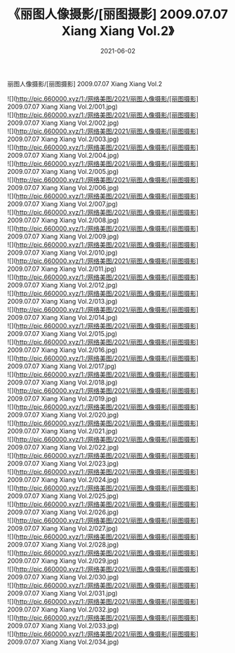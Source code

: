 ﻿---
layout: post
title:  《丽图人像摄影/[丽图摄影] 2009.07.07 Xiang Xiang Vol.2》
date:   2021-06-02
img: http://pic.660000.xyz/1:/网络美图/2021/丽图人像摄影/[丽图摄影] 2009.07.07 Xiang Xiang Vol.2/000.jpg
categories: [美女, 清纯, 唯美]
---

丽图人像摄影/[丽图摄影] 2009.07.07 Xiang Xiang Vol.2

 ![](http://pic.660000.xyz/1:/网络美图/2021/丽图人像摄影/[丽图摄影] 2009.07.07 Xiang Xiang Vol.2/001.jpg) <br>![](http://pic.660000.xyz/1:/网络美图/2021/丽图人像摄影/[丽图摄影] 2009.07.07 Xiang Xiang Vol.2/002.jpg) <br>![](http://pic.660000.xyz/1:/网络美图/2021/丽图人像摄影/[丽图摄影] 2009.07.07 Xiang Xiang Vol.2/003.jpg) <br>![](http://pic.660000.xyz/1:/网络美图/2021/丽图人像摄影/[丽图摄影] 2009.07.07 Xiang Xiang Vol.2/004.jpg) <br>![](http://pic.660000.xyz/1:/网络美图/2021/丽图人像摄影/[丽图摄影] 2009.07.07 Xiang Xiang Vol.2/005.jpg) <br>![](http://pic.660000.xyz/1:/网络美图/2021/丽图人像摄影/[丽图摄影] 2009.07.07 Xiang Xiang Vol.2/006.jpg) <br>![](http://pic.660000.xyz/1:/网络美图/2021/丽图人像摄影/[丽图摄影] 2009.07.07 Xiang Xiang Vol.2/007.jpg) <br>![](http://pic.660000.xyz/1:/网络美图/2021/丽图人像摄影/[丽图摄影] 2009.07.07 Xiang Xiang Vol.2/008.jpg) <br>![](http://pic.660000.xyz/1:/网络美图/2021/丽图人像摄影/[丽图摄影] 2009.07.07 Xiang Xiang Vol.2/009.jpg) <br>![](http://pic.660000.xyz/1:/网络美图/2021/丽图人像摄影/[丽图摄影] 2009.07.07 Xiang Xiang Vol.2/010.jpg) <br>![](http://pic.660000.xyz/1:/网络美图/2021/丽图人像摄影/[丽图摄影] 2009.07.07 Xiang Xiang Vol.2/011.jpg) <br>![](http://pic.660000.xyz/1:/网络美图/2021/丽图人像摄影/[丽图摄影] 2009.07.07 Xiang Xiang Vol.2/012.jpg) <br>![](http://pic.660000.xyz/1:/网络美图/2021/丽图人像摄影/[丽图摄影] 2009.07.07 Xiang Xiang Vol.2/013.jpg) <br>![](http://pic.660000.xyz/1:/网络美图/2021/丽图人像摄影/[丽图摄影] 2009.07.07 Xiang Xiang Vol.2/014.jpg) <br>![](http://pic.660000.xyz/1:/网络美图/2021/丽图人像摄影/[丽图摄影] 2009.07.07 Xiang Xiang Vol.2/015.jpg) <br>![](http://pic.660000.xyz/1:/网络美图/2021/丽图人像摄影/[丽图摄影] 2009.07.07 Xiang Xiang Vol.2/016.jpg) <br>![](http://pic.660000.xyz/1:/网络美图/2021/丽图人像摄影/[丽图摄影] 2009.07.07 Xiang Xiang Vol.2/017.jpg) <br>![](http://pic.660000.xyz/1:/网络美图/2021/丽图人像摄影/[丽图摄影] 2009.07.07 Xiang Xiang Vol.2/018.jpg) <br>![](http://pic.660000.xyz/1:/网络美图/2021/丽图人像摄影/[丽图摄影] 2009.07.07 Xiang Xiang Vol.2/019.jpg) <br>![](http://pic.660000.xyz/1:/网络美图/2021/丽图人像摄影/[丽图摄影] 2009.07.07 Xiang Xiang Vol.2/020.jpg) <br>![](http://pic.660000.xyz/1:/网络美图/2021/丽图人像摄影/[丽图摄影] 2009.07.07 Xiang Xiang Vol.2/021.jpg) <br>![](http://pic.660000.xyz/1:/网络美图/2021/丽图人像摄影/[丽图摄影] 2009.07.07 Xiang Xiang Vol.2/022.jpg) <br>![](http://pic.660000.xyz/1:/网络美图/2021/丽图人像摄影/[丽图摄影] 2009.07.07 Xiang Xiang Vol.2/023.jpg) <br>![](http://pic.660000.xyz/1:/网络美图/2021/丽图人像摄影/[丽图摄影] 2009.07.07 Xiang Xiang Vol.2/024.jpg) <br>![](http://pic.660000.xyz/1:/网络美图/2021/丽图人像摄影/[丽图摄影] 2009.07.07 Xiang Xiang Vol.2/025.jpg) <br>![](http://pic.660000.xyz/1:/网络美图/2021/丽图人像摄影/[丽图摄影] 2009.07.07 Xiang Xiang Vol.2/026.jpg) <br>![](http://pic.660000.xyz/1:/网络美图/2021/丽图人像摄影/[丽图摄影] 2009.07.07 Xiang Xiang Vol.2/027.jpg) <br>![](http://pic.660000.xyz/1:/网络美图/2021/丽图人像摄影/[丽图摄影] 2009.07.07 Xiang Xiang Vol.2/028.jpg) <br>![](http://pic.660000.xyz/1:/网络美图/2021/丽图人像摄影/[丽图摄影] 2009.07.07 Xiang Xiang Vol.2/029.jpg) <br>![](http://pic.660000.xyz/1:/网络美图/2021/丽图人像摄影/[丽图摄影] 2009.07.07 Xiang Xiang Vol.2/030.jpg) <br>![](http://pic.660000.xyz/1:/网络美图/2021/丽图人像摄影/[丽图摄影] 2009.07.07 Xiang Xiang Vol.2/031.jpg) <br>![](http://pic.660000.xyz/1:/网络美图/2021/丽图人像摄影/[丽图摄影] 2009.07.07 Xiang Xiang Vol.2/032.jpg) <br>![](http://pic.660000.xyz/1:/网络美图/2021/丽图人像摄影/[丽图摄影] 2009.07.07 Xiang Xiang Vol.2/033.jpg) <br>![](http://pic.660000.xyz/1:/网络美图/2021/丽图人像摄影/[丽图摄影] 2009.07.07 Xiang Xiang Vol.2/034.jpg) <br>